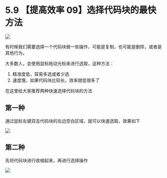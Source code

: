 # 5.9 【提高效率 09】选择代码块的最快方法

![](http://image.iswbm.com/20200804124133.png)

有时候我们需要选择一个代码块做一些操作，可能是复制，也可能是删除，或者是其他行为。

大多数人，会使用鼠标拖动光标来进行选取，这种方法：

1. 精准度低，容易多选或者少选
2. 速度慢，如果代码块比较长，效率就低很多了

在这里给大家推荐两种快速选择代码块的方法

## 第一种

通过鼠标左键双击代码块的左边空白区域，就可以快速选取，效果如下

![](http://image.iswbm.com/select-codeblock.gif)

## 第二种

先将代码块进行收缩起来，再进行选择操作

![](http://image.iswbm.com/select-codeblock2.gif)

